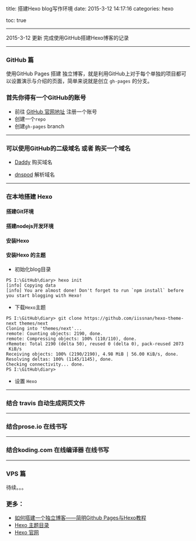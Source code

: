 title: 搭建Hexo blog写作环境
date: 2015-3-12 14:17:16
categories: hexo

toc: true

---

2015-3-12 更新  完成使用GitHub搭建Hexo博客的记录

---

### **GitHub 篇**
使用GitHub Pages 搭建 独立博客，就是利用GitHub上对于每个单独的项目都可以设置演示与介绍的页面，简单来说就是创立 `gh-pages` 的分支。

### 首先你得有一个GitHub的账号 
  - 前往 [GitHub 官网地址](https://github.com)  注册一个账号 
 - 创建一个`repo`
 - 创建`gh-pages` branch
 
---

### 可以使用GitHub的二级域名 或者 购买一个域名

- [Daddy](https://www.Godaddy.com) 购买域名

- [dnspod](https://www.dnspod.cn/) 解析域名
 
---
### 在本地搭建 Hexo 

#### 搭建Git环境 

#### 搭建nodejs开发环境
  
#### 安装Hexo
  
#### 安装Hexo 的主题

- 初始化blog目录 

```
PS I:\GitHub\diary> hexo init
[info] Copying data
[info] You are almost done! Don't forget to run `npm install` before you start blogging with Hexo!
```
- 下载`Hexo`主题

```
PS I:\GitHub\diary> git clone https://github.com/iissnan/hexo-theme-next themes/next
Cloning into 'themes/next'...
remote: Counting objects: 2190, done.
remote: Compressing objects: 100% (110/110), done.
rRemote: Total 2190 (delta 50), reused 0 (delta 0), pack-reused 2073
 KiB/s
Receiving objects: 100% (2190/2190), 4.98 MiB | 56.00 KiB/s, done.
Resolving deltas: 100% (1145/1145), done.
Checking connectivity... done.
PS I:\GitHub\diary>
```
- 设置 `Hexo`


---
### 结合 travis 自动生成网页文件
 
---

### 结合prose.io 在线书写

---

### 结合koding.com 在线编译器 在线书写

---

### **VPS 篇**
待续。。。




### 更多：

- [如何搭建一个独立博客——简明Github Pages与Hexo教程](http://cnfeat.com/2014/05/10/2014-05-11-how-to-build-a-blog/)
- [Hexo 主题目录](https://github.com/hexojs/hexo/wiki/themes)
- [Hexo 官网](http://hexo.io/)
